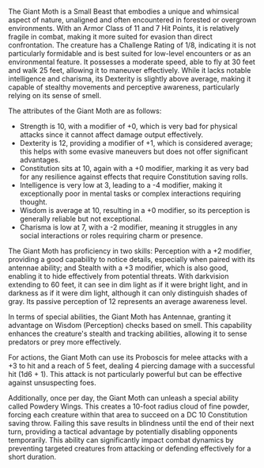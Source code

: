 The Giant Moth is a Small Beast that embodies a unique and whimsical aspect of nature, unaligned and often encountered in forested or overgrown environments. With an Armor Class of 11 and 7 Hit Points, it is relatively fragile in combat, making it more suited for evasion than direct confrontation. The creature has a Challenge Rating of 1/8, indicating it is not particularly formidable and is best suited for low-level encounters or as an environmental feature. It possesses a moderate speed, able to fly at 30 feet and walk 25 feet, allowing it to maneuver effectively. While it lacks notable intelligence and charisma, its Dexterity is slightly above average, making it capable of stealthy movements and perceptive awareness, particularly relying on its sense of smell.

The attributes of the Giant Moth are as follows: 
- Strength is 10, with a modifier of +0, which is very bad for physical attacks since it cannot affect damage output effectively.
- Dexterity is 12, providing a modifier of +1, which is considered average; this helps with some evasive maneuvers but does not offer significant advantages.
- Constitution sits at 10, again with a +0 modifier, marking it as very bad for any resilience against effects that require Constitution saving rolls.
- Intelligence is very low at 3, leading to a -4 modifier, making it exceptionally poor in mental tasks or complex interactions requiring thought.
- Wisdom is average at 10, resulting in a +0 modifier, so its perception is generally reliable but not exceptional.
- Charisma is low at 7, with a -2 modifier, meaning it struggles in any social interactions or roles requiring charm or presence.

The Giant Moth has proficiency in two skills: Perception with a +2 modifier, providing a good capability to notice details, especially when paired with its antennae ability; and Stealth with a +3 modifier, which is also good, enabling it to hide effectively from potential threats. With darkvision extending to 60 feet, it can see in dim light as if it were bright light, and in darkness as if it were dim light, although it can only distinguish shades of gray. Its passive perception of 12 represents an average awareness level.

In terms of special abilities, the Giant Moth has Antennae, granting it advantage on Wisdom (Perception) checks based on smell. This capability enhances the creature's stealth and tracking abilities, allowing it to sense predators or prey more effectively.

For actions, the Giant Moth can use its Proboscis for melee attacks with a +3 to hit and a reach of 5 feet, dealing 4 piercing damage with a successful hit (1d6 + 1). This attack is not particularly powerful but can be effective against unsuspecting foes. 

Additionally, once per day, the Giant Moth can unleash a special ability called Powdery Wings. This creates a 10-foot radius cloud of fine powder, forcing each creature within that area to succeed on a DC 10 Constitution saving throw. Failing this save results in blindness until the end of their next turn, providing a tactical advantage by potentially disabling opponents temporarily. This ability can significantly impact combat dynamics by preventing targeted creatures from attacking or defending effectively for a short duration.